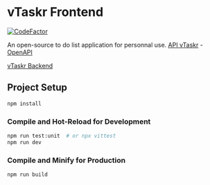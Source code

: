 # vTaskr Frontend

[![CodeFactor](https://www.codefactor.io/repository/github/valbou/vtaskr-frontend/badge)](https://www.codefactor.io/repository/github/valbou/vtaskr-frontend)

An open-source to do list application for personnal use.
[API vTaskr](https://api.vtaskr.com "vTaskr API") - [OpenAPI](https://api.vtaskr.com/documentation)

[vTaskr Backend](https://github.com/Valbou/vtaskr-backend)


## Project Setup

```sh
npm install
```

### Compile and Hot-Reload for Development

```sh
npm run test:unit  # or npx vittest
npm run dev
```

### Compile and Minify for Production

```sh
npm run build
```
